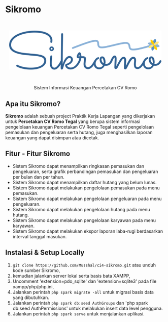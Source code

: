 # Sikromo

<br>
<p align="center">
  <img width=480 src="public/logo/Sikromo_logo.png">
</p>
<br>
<p align="center"> Sistem Informasi Keuangan Percetakan CV Romo
<br>

## Apa itu Sikromo?

**Sikromo** adalah sebuah project Praktik Kerja Lapangan yang dikerjakan untuk
**Percetakan CV Romo Tegal** yang berupa sistem informasi pengelolaan keuangan
Percetakan CV Romo Tegal seperti pengelolaan pemasukan dan pengeluaran serta hutang,
juga menghasilkan laporan keuangan yang dapat disimpan atau dicetak.

## Fitur - Fitur Sikromo

- Sistem Sikromo dapat menampilkan ringkasan pemasukan
  dan pengeluaran, serta grafik perbandingan pemasukan dan pengeluaran per bulan dan per tahun.
- Sistem Sikromo dapat menampilkan daftar hutang yang belum lunas.
- Sistem Sikromo dapat melakukan pengelolaan pemasukan pada menu pemasukan.
- Sistem Sikromo dapat melakukan pengelolaan pengeluaran pada menu pengeluaran.
- Sistem Sikromo dapat melakukan pengelolaan hutang pada menu hutang.
- Sistem Sikromo dapat melakukan pengelolaan karyawan pada menu karyawan.
- Sistem Sikromo dapat melakukan ekspor laporan laba-rugi berdasarkan interval tanggal masukan.

## Instalasi & Setup Locally

1. `git clone https://github.com/Musshal/ci4-sikromo.git` atau unduh kode sumber Sikromo,
2. kemudian jalankan server lokal serta basis bata XAMPP,
3. Uncomment 'extension=pdo_sqlite' dan 'extension=sqlite3' pada file xampp/php/php.ini,
3. Jalankan perintah `php spark migrate -all` untuk migrasi basis data yang dibutuhkan.
4. Jalankan perintah `php spark db:seed AuthGroups` dan 'php spark db:seed AuthPermissions'
  untuk melakukan insert data level pengguna.
5. Jalankan perintah `php spark serve` untuk menjalankan aplikasi.
